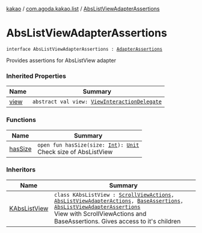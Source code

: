 [kakao](../../index.md) / [com.agoda.kakao.list](../index.md) / [AbsListViewAdapterAssertions](./index.md)

# AbsListViewAdapterAssertions

`interface AbsListViewAdapterAssertions : `[`AdapterAssertions`](../../com.agoda.kakao.common.assertions/-adapter-assertions/index.md)

Provides assertions for AbsListView adapter

### Inherited Properties

| Name | Summary |
|---|---|
| [view](../../com.agoda.kakao.common.assertions/-adapter-assertions/view.md) | `abstract val view: `[`ViewInteractionDelegate`](../../com.agoda.kakao.delegate/-view-interaction-delegate/index.md) |

### Functions

| Name | Summary |
|---|---|
| [hasSize](has-size.md) | `open fun hasSize(size: `[`Int`](https://kotlinlang.org/api/latest/jvm/stdlib/kotlin/-int/index.html)`): `[`Unit`](https://kotlinlang.org/api/latest/jvm/stdlib/kotlin/-unit/index.html)<br>Check size of AbsListView |

### Inheritors

| Name | Summary |
|---|---|
| [KAbsListView](../-k-abs-list-view/index.md) | `class KAbsListView : `[`ScrollViewActions`](../../com.agoda.kakao.scroll/-scroll-view-actions/index.md)`, `[`AbsListViewAdapterActions`](../-abs-list-view-adapter-actions/index.md)`, `[`BaseAssertions`](../../com.agoda.kakao.common.assertions/-base-assertions/index.md)`, `[`AbsListViewAdapterAssertions`](./index.md)<br>View with ScrollViewActions and BaseAssertions. Gives access to it's children |
